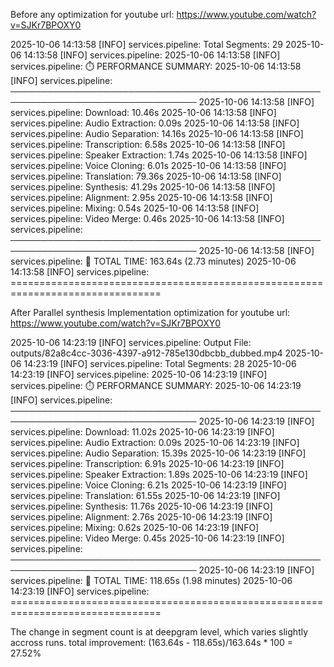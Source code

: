 Before any optimization for youtube url: https://www.youtube.com/watch?v=SJKr7BPOXY0

2025-10-06 14:13:58 [INFO] services.pipeline: Total Segments: 29
2025-10-06 14:13:58 [INFO] services.pipeline: 
2025-10-06 14:13:58 [INFO] services.pipeline: ⏱️  PERFORMANCE SUMMARY:
2025-10-06 14:13:58 [INFO] services.pipeline: ────────────────────────────────────────────────────────────────────────────────
2025-10-06 14:13:58 [INFO] services.pipeline:    Download:              10.46s
2025-10-06 14:13:58 [INFO] services.pipeline:    Audio Extraction:       0.09s
2025-10-06 14:13:58 [INFO] services.pipeline:    Audio Separation:      14.16s
2025-10-06 14:13:58 [INFO] services.pipeline:    Transcription:          6.58s
2025-10-06 14:13:58 [INFO] services.pipeline:    Speaker Extraction:     1.74s
2025-10-06 14:13:58 [INFO] services.pipeline:    Voice Cloning:          6.01s
2025-10-06 14:13:58 [INFO] services.pipeline:    Translation:           79.36s
2025-10-06 14:13:58 [INFO] services.pipeline:    Synthesis:             41.29s
2025-10-06 14:13:58 [INFO] services.pipeline:    Alignment:              2.95s
2025-10-06 14:13:58 [INFO] services.pipeline:    Mixing:                 0.54s
2025-10-06 14:13:58 [INFO] services.pipeline:    Video Merge:            0.46s
2025-10-06 14:13:58 [INFO] services.pipeline: ────────────────────────────────────────────────────────────────────────────────
2025-10-06 14:13:58 [INFO] services.pipeline:    🏁 TOTAL TIME:        163.64s (2.73 minutes)
2025-10-06 14:13:58 [INFO] services.pipeline: ================================================================================


After Parallel synthesis Implementation optimization for youtube url: https://www.youtube.com/watch?v=SJKr7BPOXY0

2025-10-06 14:23:19 [INFO] services.pipeline: Output File: outputs/82a8c4cc-3036-4397-a912-785e130dbcbb_dubbed.mp4
2025-10-06 14:23:19 [INFO] services.pipeline: Total Segments: 28
2025-10-06 14:23:19 [INFO] services.pipeline: 
2025-10-06 14:23:19 [INFO] services.pipeline: ⏱️  PERFORMANCE SUMMARY:
2025-10-06 14:23:19 [INFO] services.pipeline: ────────────────────────────────────────────────────────────────────────────────
2025-10-06 14:23:19 [INFO] services.pipeline:    Download:              11.02s
2025-10-06 14:23:19 [INFO] services.pipeline:    Audio Extraction:       0.09s
2025-10-06 14:23:19 [INFO] services.pipeline:    Audio Separation:      15.39s
2025-10-06 14:23:19 [INFO] services.pipeline:    Transcription:          6.91s
2025-10-06 14:23:19 [INFO] services.pipeline:    Speaker Extraction:     1.89s
2025-10-06 14:23:19 [INFO] services.pipeline:    Voice Cloning:          6.21s
2025-10-06 14:23:19 [INFO] services.pipeline:    Translation:           61.55s
2025-10-06 14:23:19 [INFO] services.pipeline:    Synthesis:             11.76s
2025-10-06 14:23:19 [INFO] services.pipeline:    Alignment:              2.76s
2025-10-06 14:23:19 [INFO] services.pipeline:    Mixing:                 0.62s
2025-10-06 14:23:19 [INFO] services.pipeline:    Video Merge:            0.45s
2025-10-06 14:23:19 [INFO] services.pipeline: ────────────────────────────────────────────────────────────────────────────────
2025-10-06 14:23:19 [INFO] services.pipeline:    🏁 TOTAL TIME:        118.65s (1.98 minutes)
2025-10-06 14:23:19 [INFO] services.pipeline: ================================================================================

The change in segment count is at deepgram level, which varies slightly accross runs.
total improvement: (163.64s - 118.65s)/163.64s * 100 = 27.52%